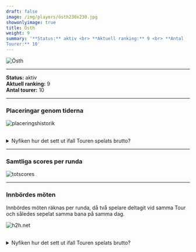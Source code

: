 ```yaml
---  
draft: false  
image: /img/players/östh230x230.jpg  
showonlyimage: true  
title: Östh  
weight: 9  
summary: '**Status:** aktiv <br> **Aktuell ranking:** 9 <br> **Antal
Tourer:** 10'  
---
```


![Östh](/img/players/östh230x230.jpg)

------------------------------------------------------------------------

**Status:** aktiv  
**Aktuell ranking:** 9  
**Antal tourer:** 10

------------------------------------------------------------------------

### Placeringar genom tiderna

![placeringshistorik](/playerstats/Östh.placing.net.png) <br><br>
<details> <summary>Nyfiken hur det sett ut ifall Touren spelats
brutto?</summary> <p>

![placeringshistorik](/playerstats/Östh.placing.gross.png) </p>
</details>

------------------------------------------------------------------------

### Samtliga scores per runda

![totscores](/playerstats/Östh.totscores.png)

------------------------------------------------------------------------

### Innbördes möten

Innbördes möten räknas per runda, då två spelare deltagit vid samma Tour
och således sepelat samma bana på samma dag.

![h2h.net](/playerstats/Östh.h2h.net.png) <br><br> <details>
<summary>Nyfiken hur det sett ut ifall Touren spelats brutto?</summary>
<p>

![h2h.gross](/playerstats/Östh.h2h.gross.png) </p> </details>
